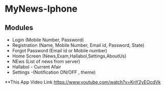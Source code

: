 # MyNews-Iphone

## Modules

* Login (Mobile Number, Password)
* Registration (Name, Mobile Number, Email id, Password, State)
* Forgot Password (Email id or Mobile number)
* Home Screen (News,Exam,Hallabol,Settings,AboutUs)
* NEws (List of news from server)
* Hallabol - Current Afair
* Settings -(Notification ON/OFF , theme)

**This App Video Link
https://www.youtube.com/watch?v=KnY2yEOcdVk

